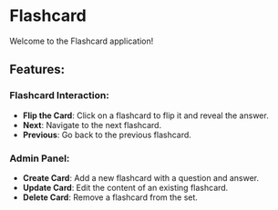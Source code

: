 # Flashcard

Welcome to the Flashcard application!

## Features:

### Flashcard Interaction:

- **Flip the Card**: Click on a flashcard to flip it and reveal the answer.
- **Next**: Navigate to the next flashcard.
- **Previous**: Go back to the previous flashcard.

### Admin Panel:

- **Create Card**: Add a new flashcard with a question and answer.
- **Update Card**: Edit the content of an existing flashcard.
- **Delete Card**: Remove a flashcard from the set.
